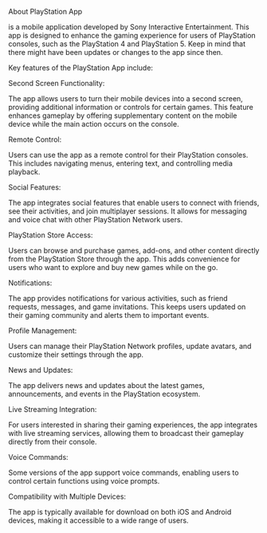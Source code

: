 About PlayStation App 

is a mobile application developed by Sony Interactive Entertainment. This app is designed to enhance the gaming experience for users of PlayStation consoles, such as the PlayStation 4 and PlayStation 5. Keep in mind that there might have been updates or changes to the app since then.

Key features of the PlayStation App include:

Second Screen Functionality: 

The app allows users to turn their mobile devices into a second screen, providing additional information or controls for certain games. This feature enhances gameplay by offering supplementary content on the mobile device while the main action occurs on the console.

Remote Control:

Users can use the app as a remote control for their PlayStation consoles. This includes navigating menus, entering text, and controlling media playback.

Social Features:

The app integrates social features that enable users to connect with friends, see their activities, and join multiplayer sessions. It allows for messaging and voice chat with other PlayStation Network users.

PlayStation Store Access:

Users can browse and purchase games, add-ons, and other content directly from the PlayStation Store through the app. This adds convenience for users who want to explore and buy new games while on the go.

Notifications:

The app provides notifications for various activities, such as friend requests, messages, and game invitations. This keeps users updated on their gaming community and alerts them to important events.

Profile Management:

Users can manage their PlayStation Network profiles, update avatars, and customize their settings through the app.

News and Updates: 

The app delivers news and updates about the latest games, announcements, and events in the PlayStation ecosystem.

Live Streaming Integration:

For users interested in sharing their gaming experiences, the app integrates with live streaming services, allowing them to broadcast their gameplay directly from their console.

Voice Commands:

Some versions of the app support voice commands, enabling users to control certain functions using voice prompts.

Compatibility with Multiple Devices:

The app is typically available for download on both iOS and Android devices, making it accessible to a wide range of users.
